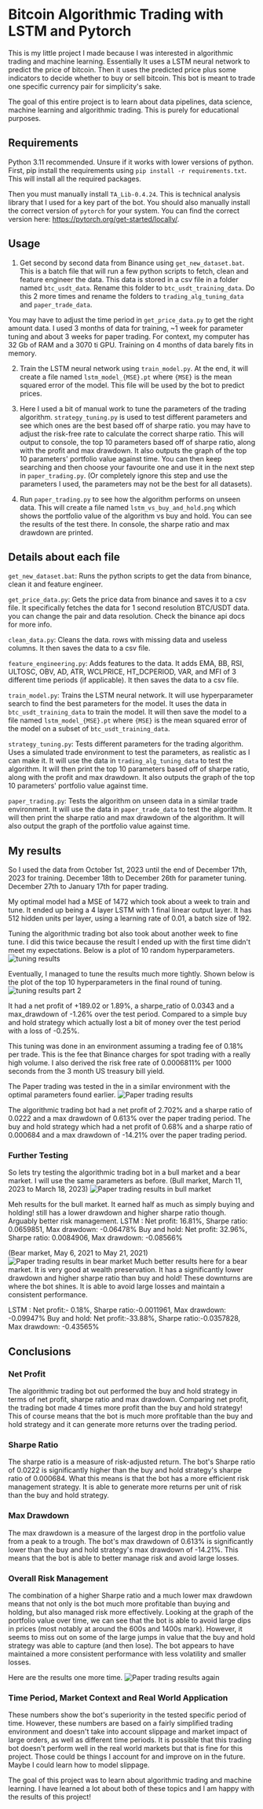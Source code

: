 # Bitcoin Algorithmic Trading with LSTM and Pytorch
This is my little project I made because I was interested in algorithmic trading and machine learning.
Essentially It uses a LSTM neural network to predict the price of bitcoin. Then it uses the predicted price plus some indicators to decide whether to buy or sell bitcoin.
This bot is meant to trade one specific currency pair for simplicity's sake.

The goal of this entire project is to learn about data pipelines, data science, machine learning and algorithmic trading. This is purely for educational purposes.

## Requirements
Python 3.11 recommended. Unsure if it works with lower versions of python.
First, pip install the requirements using `pip install -r requirements.txt`. This will install all the required packages.

Then you must manually install `TA_Lib-0.4.24`. This is technical analysis library that I used for a key part of the bot.
You should also manually install the correct version of `pytorch` for your system. You can find the correct version here: https://pytorch.org/get-started/locally/.

## Usage
1. Get second by second data from Binance using `get_new_dataset.bat`. This is a batch file that will run a few python scripts to fetch, clean and feature engineer the data.
This data is stored in a csv file in a folder named `btc_usdt_data`. Rename this folder to `btc_usdt_training_data`. Do this 2 more times and rename the folders to `trading_alg_tuning_data` and `paper_trade_data`.

You may have to adjust the time period in `get_price_data.py` to get the right amount data. I used 3 months of data for training, ~1 week for parameter tuning and about 3 weeks for paper trading. For context, my computer has 32 Gb of RAM and a 3070 ti GPU. Training on 4 months of data barely fits in memory.

2. Train the LSTM neural network using `train_model.py`. At the end, it will create a file named `lstm_model_{MSE}.pt` where `{MSE}` is the mean squared error of the model. This file will be used by the bot to predict prices.

3. Here I used a bit of manual work to tune the parameters of the trading algorithm. `strategy_tuning.py` is used to test different parameters and see which ones are the best based off of sharpe ratio. you may have to adjust the risk-free rate to calculate the correct sharpe ratio. This will output to console, the top 10 parameters based off of sharpe ratio, along with the profit and max drawdown. It also outputs the graph of the top 10 parameters' portfolio value against time. You can then keep searching and then choose your favourite one and use it in the next step in `paper_trading.py`. (Or completely ignore this step and use the parameters I used, the parameters may not be the best for all datasets).

4. Run `paper_trading.py` to see how the algorithm performs on unseen data. This will create a file named `lstm_vs_buy_and_hold.png` which shows the portfolio value of the algorithm vs buy and hold. You can see the results of the test there. In console, the sharpe ratio and max drawdown are printed.

## Details about each file
`get_new_dataset.bat`: Runs the python scripts to get the data from binance, clean it and feature engineer.

`get_price_data.py`: Gets the price data from binance and saves it to a csv file. It specifically fetches the data for 1 second resolution BTC/USDT data. you can change the pair and data resolution. Check the binance api docs for more info.

`clean_data.py`: Cleans the data. rows with missing data and useless columns. It then saves the data to a csv file.

`feature_engineering.py`: Adds features to the data. It adds EMA, BB, RSI, ULTOSC, OBV, AD, ATR, WCLPRICE, HT_DCPERIOD, VAR, and MFI of 3 different time periods (if applicable). It then saves the data to a csv file.

`train_model.py`: Trains the LSTM neural network. It will use hyperparameter search to find the best parameters for the model. It uses the data in `btc_usdt_training_data` to train the model. It will then save the model to a file named `lstm_model_{MSE}.pt` where `{MSE}` is the mean squared error of the model on a subset of `btc_usdt_training_data`. 

`strategy_tuning.py`: Tests different parameters for the trading algorithm. Uses a simulated trade environment to test the parameters, as realistic as I can make it. It will use the data in `trading_alg_tuning_data` to test the algorithm. It will then print the top 10 parameters based off of sharpe ratio, along with the profit and max drawdown. It also outputs the graph of the top 10 parameters' portfolio value against time.

`paper_trading.py`: Tests the algorithm on unseen data in a similar trade environment. It will use the data in `paper_trade_data` to test the algorithm. It will then print the sharpe ratio and max drawdown of the algorithm. It will also output the graph of the portfolio value against time.

## My results
So I used the data from October 1st, 2023 until the end of December 17th, 2023 for training. December 18th to December 26th for parameter tuning. December 27th to January 17th for paper trading. 

My optimal model had a MSE of 1472 which took about a week to train and tune. It ended up being a 4 layer LSTM with 1 final linear output layer. It has 512 hidden units per layer, using a learning rate of 0.01, a batch size of 192.

Tuning the algorithmic trading bot also took about another week to fine tune. I did this twice because the result I ended up with the first time didn't meet my expectations.
Below is a plot of 10 random hyperparameters.
![tuning results](./tuning_strategy.png)

Eventually, I managed to tune the results much more tightly. Shown below is the plot of the top 10 hyperparameters in the final round of tuning.
![tuning results part 2](./tuning_strategy_results.png)

It had a net profit of +189.02 or 1.89%, a sharpe_ratio of 0.0343 and a max_drawdown of -1.26% over the test period. 
Compared to a simple buy and hold strategy which actually lost a bit of money over the test period with a loss of -0.25%.

This tuning was done in an environment assuming a trading fee of 0.18% per trade. This is the fee that Binance charges for spot trading with a really high volume.
I also derived the risk free rate of 0.0006811% per 1000 seconds from the 3 month US treasury bill yield.

The Paper trading was tested in the in a similar environment with the optimal parameters found earlier. 
![Paper trading results](./lstm_vs_buy_and_hold_normal.png)

The algorithmic trading bot had a net profit of 2.702% and a sharpe ratio of 0.0222 and a max drawdown of 0.613% over the paper trading period.
The buy and hold strategy which had a net profit of 0.68% and a sharpe ratio of 0.000684 and a max drawdown of -14.21% over the paper trading period.

### Further Testing

So lets try testing the algorithmic trading bot in a bull market and a bear market. I will use the same parameters as before.
(Bull market, March 11, 2023 to March 18, 2023)
![Paper trading results in bull market](./lstm_vs_buy_and_hold_bull.png)

Meh results for the bull market. It earned half as much as simply buying and holding! still has a lower drawdown and higher sharpe ratio though. Arguably better risk management.
LSTM        : Net profit: 16.81%, Sharpe ratio: 0.0659851, Max drawdown: -0.06478%
Buy and hold: Net profit: 32.96%, Sharpe ratio: 0.0084906, Max drawdown: -0.08566%

(Bear market, May 6, 2021 to May 21, 2021)
![Paper trading results in bear market](./lstm_vs_buy_and_hold_bear.png)
Much better results here for a bear market. It is very good at wealth preservation. It has a significantly lower drawdown and higher sharpe ratio than buy and hold!
These downturns are where the bot shines. It is able to avoid large losses and maintain a consistent performance.

LSTM        : Net profit:- 0.18%, Sharpe ratio:-0.0011961, Max drawdown: -0.09947%
Buy and hold: Net profit:-33.88%, Sharpe ratio:-0.0357828, Max drawdown: -0.43565%

## Conclusions

### Net Profit
The algorithmic trading bot out performed the buy and hold strategy in terms of net profit, sharpe ratio and max drawdown.
Comparing net profit, the trading bot made 4 times more profit than the buy and hold strategy! This of course means that the bot is much more profitable than the buy and hold strategy and it can generate more returns over the trading period.

### Sharpe Ratio
The sharpe ratio is a measure of risk-adjusted return. The bot's Sharpe ratio of 0.0222 is significantly higher than the buy and hold strategy's sharpe ratio of 0.000684. What this means is that the bot has a more efficient risk management strategy. It is able to generate more returns per unit of risk than the buy and hold strategy.

### Max Drawdown
The max drawdown is a measure of the largest drop in the portfolio value from a peak to a trough. The bot's max drawdown of 0.613% is significantly lower than the buy and hold strategy's max drawdown of -14.21%. This means that the bot is able to better manage risk and avoid large losses.

### Overall Risk Management
The combination of a higher Sharpe ratio and a much lower max drawdown means that not only is the bot much more profitable than buying and holding, but also managed risk more effectively. Looking at the graph of the portfolio value over time, we can see that the bot is able to avoid large dips in prices (most notably at around the 600s and 1400s mark). However, it seems to miss out on some of the large jumps in value that the buy and hold strategy was able to capture (and then lose). The bot appears to have maintained a more consistent performance with less volatility and smaller losses.

Here are the results one more time.
![Paper trading results again](./lstm_vs_buy_and_hold.png)

### Time Period, Market Context and Real World Application
These numbers show the bot's superiority in the tested specific period of time. However, these numbers are based on a fairly simplified trading environment and doesn't take into account slippage and market impact of large orders, as well as different time periods. It is possible that this trading bot doesn't perform well in the real world markets but that is fine for this project. Those could be things I account for and improve on in the future. Maybe I could learn how to model slippage.

The goal of this project was to learn about algorithmic trading and machine learning. I have learned a lot about both of these topics and I am happy with the results of this project!
